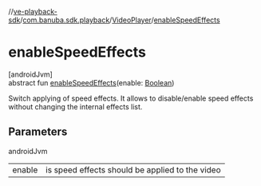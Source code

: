 //[ve-playback-sdk](../../../index.md)/[com.banuba.sdk.playback](../index.md)/[VideoPlayer](index.md)/[enableSpeedEffects](enable-speed-effects.md)

# enableSpeedEffects

[androidJvm]\
abstract fun [enableSpeedEffects](enable-speed-effects.md)(enable: [Boolean](https://kotlinlang.org/api/latest/jvm/stdlib/kotlin/-boolean/index.html))

Switch applying of speed effects. It allows to disable/enable speed effects without changing the internal effects list.

## Parameters

androidJvm

| | |
|---|---|
| enable | is speed effects should be applied to the video |
